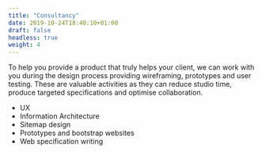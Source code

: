 ```yaml
---
title: "Consultancy"
date: 2019-10-24T18:40:10+01:00
draft: false
headless: true
weight: 4
---
```


To help you provide a product that truly helps your client, we can work with you during the design process providing wireframing, prototypes and user testing. These are valuable activities as they can reduce studio time, produce targeted specifications and optimise collaboration.

- UX
- Information Architecture
- Sitemap design
- Prototypes and bootstrap websites
- Web specification writing